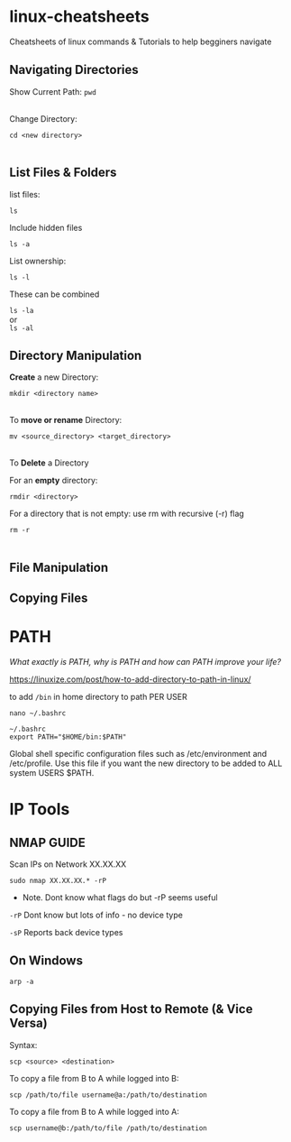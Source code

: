 # linux-cheatsheets
Cheatsheets of linux commands & Tutorials to help begginers navigate

## Navigating Directories

Show Current Path:
`pwd`  <br><br>

Change Directory:

`cd <new directory>`<br><br>

## List Files & Folders

list files:
 
`ls`  <br>
  
Include hidden files 

`ls -a`<br>

List ownership:

`ls -l`<br>
  
These can be combined

 `ls -la`<br>
  or  <br>
  `ls -al`<br>


## Directory Manipulation

**Create** a new Directory:

`mkdir <directory name>` <br> <br>

To **move or rename** Directory:

`mv <source_directory> <target_directory>` <br> <br>

To **Delete** a Directory

For an **empty** directory:

`rmdir <directory>`<br>

For a directory that is not empty:
use rm with recursive (-r) flag

`rm -r` <br><br>

## File Manipulation



## Copying Files

# PATH
_What exactly is PATH, why is PATH and how can PATH improve your life?_

https://linuxize.com/post/how-to-add-directory-to-path-in-linux/

to add `/bin` in home directory to path PER USER

`nano ~/.bashrc`

```
~/.bashrc
export PATH="$HOME/bin:$PATH"
```

Global shell specific configuration files such as /etc/environment and /etc/profile. 
Use this file if you want the new directory to be added to ALL system USERS $PATH.


# IP Tools

## NMAP GUIDE

Scan IPs on Network XX.XX.XX

`sudo nmap XX.XX.XX.* -rP`

* Note. Dont know what flags do but -rP seems useful

`-rP`   Dont know but lots of info - no device type


`-sP`   Reports back device types

## On Windows

`arp -a`

## Copying Files from Host to Remote (& Vice Versa)
Syntax:
```
scp <source> <destination>
```
To copy a file from B to A while logged into B:
```
scp /path/to/file username@a:/path/to/destination
```
To copy a file from B to A while logged into A:
```
scp username@b:/path/to/file /path/to/destination
```
